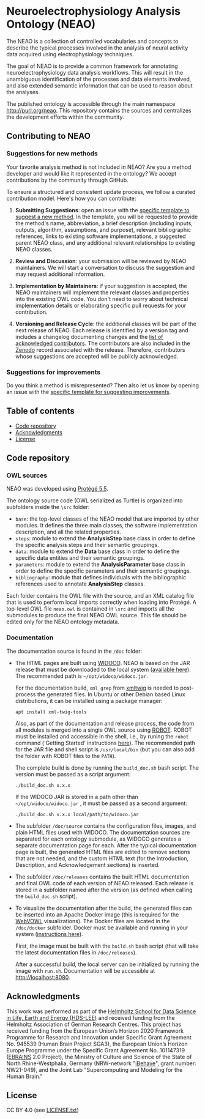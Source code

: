 # Neuroelectrophysiology Analysis Ontology (NEAO)

The NEAO is a collection of controlled vocabularies and concepts to describe the typical processes involved in the analysis of neural activity data acquired using electrophysiology techniques.

The goal of NEAO is to provide a common framework for annotating neuroelectrophysiology data analysis workflows. This will result in the unambiguous identification of the processes and data elements involved, and also extended semantic information that can be used to reason about the analyses.

The published ontology is accessible through the main namespace http://purl.org/neao. This repository contains the sources and centralizes the development efforts within the community.

## Contributing to NEAO

### Suggestions for new methods

Your favorite analysis method is not included in NEAO? Are you a method developer and would like it represented in the ontology? We accept contributions by the community through GitHub. 

To ensure a structured and consistent update process, we follow a curated contribution model. Here's how you can contribute:

1. **Submitting Suggestions**: open an issue with the [specific template to suggest a new method](http://purl.org/neao/suggestion). In the template, you will be requested to provide the method's name, abbreviation, a brief description (including inputs, outputs, algorithm, assumptions, and purpose), relevant bibliographic references, links to existing software implementations, a suggested parent NEAO class, and any additional relevant relationships to existing NEAO classes. 

2. **Review and Discussion**: your submission will be reviewed by NEAO maintainers. We will start a conversation to discuss the suggestion and may request additional information.

3. **Implementation by Maintainers**: if your suggestion is accepted, the NEAO maintainers will implement the relevant classes and properties into the existing OWL code. You don't need to worry about technical implementation details or elaborating specific pull requests for your contribution.

4. **Versioning and Release Cycle**: the additional classes will be part of the next release of NEAO. Each release is identified by a version tag and includes a changelog documenting changes and the [list of acknowledged contributors](AUTHORS.md). The contributors are also included in the [Zenodo](https://doi.org/10.5281/zenodo.14287838) record associated with the release. Therefore, contributors whose suggestions are accepted will be publicly acknowledged.

### Suggestions for improvements

Do you think a method is misrepresented? Then also let us know by opening an issue with the [specific template for suggesting improvements](http://purl.org/neao/improvement).

## Table of contents

- [Code repository](#code-repository)
- [Acknowledgments](#acknowledgments)
- [License](#license)

## Code repository

### OWL sources

NEAO was developed using [Protégé 5.5](https://protege.stanford.edu/software.php).

The ontology source code (OWL serialized as Turtle) is organized into subfolders inside the `\src` folder:

- `base`: the top-level classes of the NEAO model that are imported by other modules. It defines the three main classes, the software implementation description, and all the related properties.
- `steps`: module to extend the **AnalysisStep** base class in order to define the specific analysis steps and their semantic groupings.
- `data`: module to extend the **Data** base class in order to define the specific data entities and their semantic groupings.
- `parameters`: module to extend the **AnalysisParameter** base class in order to define the specific parameters and their semantic groupings.
- `bibliography`: module that defines individuals with the bibliographic references used to annotate **AnalysisStep** classes.

Each folder contains the OWL file with the source, and an XML catalog file that is used to perform local imports correctly when loading into Protégé. A top-level OWL file `neao.owl` is contained in `\src` and imports all the submodules to produce the final NEAO OWL source. This file should be edited only for the NEAO ontology metadata.

### Documentation

The documentation source is found in the `/doc` folder:

- The HTML pages are built using [WIDOCO](https://github.com/dgarijo/Widoco). NEAO is based on the JAR release that must be downloaded to the local system ([available here](https://github.com/dgarijo/WIDOCO/releases/latest)). The recommended path is `~/opt/widoco/widoco.jar`. 
  
  For the documentation build, `xml_grep` from [xmltwig](https://github.com/mirod/xmltwig/tree/master) is needed to post-process the generated files. In Ubuntu or other Debian based Linux distributions, it can be installed using a package manager:
  
  `apt install xml-twig-tools`
  
  Also, as part of the documentation and release process, the code from all modules is merged into a single OWL source using [ROBOT](https://robot.obolibrary.org/). ROBOT must be installed and accessible in the shell, i.e., by runing the `robot` command ('Getting Started' instructions [here]([https://robot.obolibrary.org/](https://robot.obolibrary.org/))). The recommended path for the JAR file and shell script is `/usr/local/bin` (but you can also add the folder with ROBOT files to the `PATH`).
  
  The complete build is done by running the `build_doc.sh` bash script. The version must be passed as a script argument:
  
  `./build_doc.sh x.x.x`
  
  If the WIDOCO JAR is stored in a path other than `~/opt/widoco/widoco.jar` , it must be passed as a second argument:
  
  `./build_doc.sh x.x.x local/path/to/widoco.jar`

- The subfolder `/doc/source` contains the configuration files, images, and plain HTML files used with WIDOCO. The documentation sources are separated for each ontology submodule, as WIDOCO generates a separate documentation page for each. After the typical documentation page is built, the generated HTML files are edited  to remove sections that are not needed, and the custom HTML text (for the Introduction, Description, and Acknowledgement sections) is inserted. 

- The subfolder `/doc/releases` contains the built HTML documentation and final OWL code of each version of NEAO released. Each release is stored in a subfolder named after the version (as defined when calling the `build_doc.sh` script).

- To visualize the documentation after the build, the generated files can be inserted into an Apache Docker image (this is required for the [WebVOWL](http://vowl.visualdataweb.org/webvowl.html) visualizations). The Docker files are located in the `/doc/docker` subfolder. Docker must be available and running in your system ([instructions here](https://docs.docker.com/engine/install/)). 
  
  First, the image must be built with the `build.sh` bash script (that will take the latest documentation files in `/doc/releases`).
  
  After a successful build, the local server can be initialized by running the image with `run.sh`. Documentation will be accessible at [http://localhost:8080](http://localhost:8080).

## Acknowledgments

This work was performed as part of the [Helmholtz School for Data Science in Life, Earth and Energy (HDS-LEE)](https://hds-lee.de) and received funding from the Helmholtz Association of German Research Centres. This project has received funding from the European Union’s Horizon 2020 Framework Programme for Research and Innovation under Specific Grant Agreement No. 945539 (Human Brain Project SGA3), the European Union’s Horizon Europe Programme under the Specific Grant Agreement No. 101147319 ([EBRAINS](https://ebrains.eu) 2.0 Project), the Ministry of Culture and Science of the State of North Rhine-Westphalia, Germany (NRW-network "[iBehave](https://ibehave.nrw)", grant number: NW21-049), and the Joint Lab "Supercomputing and Modeling for the Human Brain."

## License

CC BY 4.0 (see [LICENSE.txt](LICENSE.txt))

